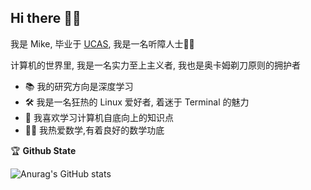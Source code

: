 <h2 color="#bd93f9">Hi there 👋🏼</h2>

我是 Mike, 毕业于 [UCAS](https://www.ucas.ac.cn/), 我是一名听障人士🦻🏼

计算机的世界里, 我是一名实力至上主义者, 我也是奥卡姆剃刀原则的拥护者

- 📚 我的研究方向是深度学习
- 🛠️ 我是一名狂热的 Linux 爱好者, 着迷于 Terminal 的魅力
- 🔋 我喜欢学习计算机自底向上的知识点
- ✍🏼 我热爱数学,有着良好的数学功底

🏆 **Github State**

![Anurag's GitHub stats](https://github-readme-stats.vercel.app/api?username=lmk123568&hide_title=True&hide_border=True&show_icons=true&theme=dracula)
